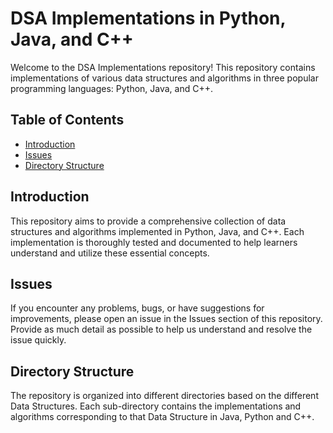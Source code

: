 # DSA Implementations in Python, Java, and C++

Welcome to the DSA Implementations repository! This repository contains implementations of various data structures and algorithms in three popular programming languages: Python, Java, and C++.

## Table of Contents
- [Introduction](#introduction)
- [Issues](#issues)
- [Directory Structure](#directory-structure)

## Introduction

This repository aims to provide a comprehensive collection of data structures and algorithms implemented in Python, Java, and C++. Each implementation is thoroughly tested and documented to help learners understand and utilize these essential concepts.

## Issues

If you encounter any problems, bugs, or have suggestions for improvements, please open an issue in the Issues section of this repository. Provide as much detail as possible to help us understand and resolve the issue quickly.

## Directory Structure

The repository is organized into different directories based on the different Data Structures. Each sub-directory contains the implementations and algorithms corresponding to that Data Structure in Java, Python and C++.


